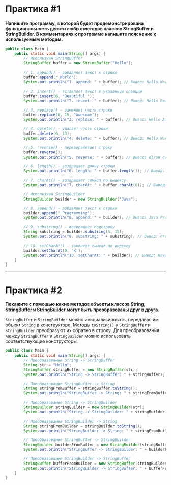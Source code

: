 # Практика #1
**Напишите программу, в которой будет продемонстрирована функциональность десяти любых методов классов StringBuffer и StringBuilder. В комментариях к программе напишите пояснение к используемым методам.**

```java
public class Main {
    public static void main(String[] args) {
        // Используем StringBuffer
        StringBuffer buffer = new StringBuffer("Hello");
        
        // 1. append() - добавляет текст к строке
        buffer.append(" World");
        System.out.println("1. append: " + buffer); // Вывод: Hello World

        // 2. insert() - вставляет текст в указанную позицию
        buffer.insert(6, "Beautiful ");
        System.out.println("2. insert: " + buffer); // Вывод: Hello Beautiful World

        // 3. replace() - заменяет часть строки
        buffer.replace(6, 15, "Awesome");
        System.out.println("3. replace: " + buffer); // Вывод: Hello Awesome World

        // 4. delete() - удаляет часть строки
        buffer.delete(6, 13);
        System.out.println("4. delete: " + buffer); // Вывод: Hello World

        // 5. reverse() - переворачивает строку
        buffer.reverse();
        System.out.println("5. reverse: " + buffer); // Вывод: dlroW olleH

        // 6. length() - возвращает длину строки
        System.out.println("6. length: " + buffer.length()); // Вывод: 11

        // 7. charAt() - возвращает символ по индексу
        System.out.println("7. charAt: " + buffer.charAt(0)); // Вывод: d

        // Используем StringBuilder
        StringBuilder builder = new StringBuilder("Java");

        // 8. append() - добавляет текст к строке
        builder.append(" Programming");
        System.out.println("8. append: " + builder); // Вывод: Java Programming

        // 9. substring() - возвращает подстроку
        String substring = builder.substring(5, 15);
        System.out.println("9. substring: " + substring); // Вывод: Programming

        // 10. setCharAt() - заменяет символ по индексу
        builder.setCharAt(0, 'K');
        System.out.println("10. setCharAt: " + builder); // Вывод: Kava Programming
    }
}
```
---

# Практика #2
**Покажите с помощью каких методов объекты классов String, StringBuffer и StringBuilder могут быть преобразованы друг в друга.**

`StringBuffer` и `StringBuilder` можно инициализировать, передавая им объект `String` в конструкторе.
Методы `toString()` у `StringBuffer` и `StringBuilder` преобразуют их обратно в строку.
Для преобразования между `StringBuffer` и `StringBuilder` можно использовать соответствующие конструкторы.

```java
public class Main {
    public static void main(String[] args) {
        // Преобразование String -> StringBuffer
        String str = "Hello";
        StringBuffer stringBuffer = new StringBuffer(str);
        System.out.println("String -> StringBuffer: " + stringBuffer);

        // Преобразование StringBuffer -> String
        String stringFromBuffer = stringBuffer.toString();
        System.out.println("StringBuffer -> String: " + stringFromBuffer);

        // Преобразование String -> StringBuilder
        StringBuilder stringBuilder = new StringBuilder(str);
        System.out.println("String -> StringBuilder: " + stringBuilder);

        // Преобразование StringBuilder -> String
        String stringFromBuilder = stringBuilder.toString();
        System.out.println("StringBuilder -> String: " + stringFromBuilder);

        // Преобразование StringBuffer -> StringBuilder
        StringBuilder builderFromBuffer = new StringBuilder(stringBuffer);
        System.out.println("StringBuffer -> StringBuilder: " + builderFromBuffer);

        // Преобразование StringBuilder -> StringBuffer
        StringBuffer bufferFromBuilder = new StringBuffer(stringBuilder);
        System.out.println("StringBuilder -> StringBuffer: " + bufferFromBuilder);
    }
}
```
